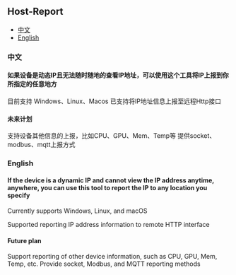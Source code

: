 ## Host-Report

- [中文](#中文)
- [English](#English)


### 中文  

#### 如果设备是动态IP且无法随时随地的查看IP地址，可以使用这个工具将IP上报到你所指定的任意地方

目前支持 Windows、Linux、Macos
已支持将IP地址信息上报至远程Http接口

#### 未来计划

支持设备其他信息的上报，比如CPU、GPU、Mem、Temp等
提供socket、modbus、mqtt上报方式











### English  

#### If the device is a dynamic IP and cannot view the IP address anytime, anywhere, you can use this tool to report the IP to any location you specify
Currently supports Windows, Linux, and macOS

Supported reporting IP address information to remote HTTP interface

#### Future plan

Support reporting of other device information, such as CPU, GPU, Mem, Temp, etc.
Provide socket, Modbus, and MQTT reporting methods
